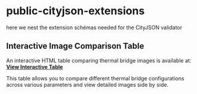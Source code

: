 # public-cityjson-extensions
here we nest the extension schémas needed for the CityJSON validator

## Interactive Image Comparison Table

An interactive HTML table comparing thermal bridge images is available at:
**[View Interactive Table](https://kelvin-do.github.io/public-cityjson-extensions/interactive_image_table.html)**

This table allows you to compare different thermal bridge configurations across various parameters and view detailed images side by side.